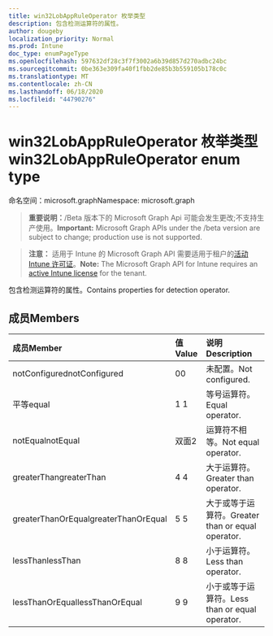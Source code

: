 ```yaml
---
title: win32LobAppRuleOperator 枚举类型
description: 包含检测运算符的属性。
author: dougeby
localization_priority: Normal
ms.prod: Intune
doc_type: enumPageType
ms.openlocfilehash: 597632df28c3f7f3002a6b39d857d270adbc24bc
ms.sourcegitcommit: 0be363e309fa40f1fbb2de85b3b559105b178c0c
ms.translationtype: MT
ms.contentlocale: zh-CN
ms.lasthandoff: 06/18/2020
ms.locfileid: "44790276"
---
```

# <a name="win32lobappruleoperator-enum-type"></a><span data-ttu-id="c9d26-103">win32LobAppRuleOperator 枚举类型</span><span class="sxs-lookup"><span data-stu-id="c9d26-103">win32LobAppRuleOperator enum type</span></span>

<span data-ttu-id="c9d26-104">命名空间：microsoft.graph</span><span class="sxs-lookup"><span data-stu-id="c9d26-104">Namespace: microsoft.graph</span></span>

> <span data-ttu-id="c9d26-105">**重要说明：**/Beta 版本下的 Microsoft Graph Api 可能会发生更改;不支持生产使用。</span><span class="sxs-lookup"><span data-stu-id="c9d26-105">**Important:** Microsoft Graph APIs under the /beta version are subject to change; production use is not supported.</span></span>

> <span data-ttu-id="c9d26-106">**注意：** 适用于 Intune 的 Microsoft Graph API 需要适用于租户的[活动 Intune 许可证](https://go.microsoft.com/fwlink/?linkid=839381)。</span><span class="sxs-lookup"><span data-stu-id="c9d26-106">**Note:** The Microsoft Graph API for Intune requires an [active Intune license](https://go.microsoft.com/fwlink/?linkid=839381) for the tenant.</span></span>

<span data-ttu-id="c9d26-107">包含检测运算符的属性。</span><span class="sxs-lookup"><span data-stu-id="c9d26-107">Contains properties for detection operator.</span></span>

## <a name="members"></a><span data-ttu-id="c9d26-108">成员</span><span class="sxs-lookup"><span data-stu-id="c9d26-108">Members</span></span>
|<span data-ttu-id="c9d26-109">成员</span><span class="sxs-lookup"><span data-stu-id="c9d26-109">Member</span></span>|<span data-ttu-id="c9d26-110">值</span><span class="sxs-lookup"><span data-stu-id="c9d26-110">Value</span></span>|<span data-ttu-id="c9d26-111">说明</span><span class="sxs-lookup"><span data-stu-id="c9d26-111">Description</span></span>|
|:---|:---|:---|
|<span data-ttu-id="c9d26-112">notConfigured</span><span class="sxs-lookup"><span data-stu-id="c9d26-112">notConfigured</span></span>|<span data-ttu-id="c9d26-113">0</span><span class="sxs-lookup"><span data-stu-id="c9d26-113">0</span></span>|<span data-ttu-id="c9d26-114">未配置。</span><span class="sxs-lookup"><span data-stu-id="c9d26-114">Not configured.</span></span>|
|<span data-ttu-id="c9d26-115">平等</span><span class="sxs-lookup"><span data-stu-id="c9d26-115">equal</span></span>|<span data-ttu-id="c9d26-116">1 </span><span class="sxs-lookup"><span data-stu-id="c9d26-116">1</span></span>|<span data-ttu-id="c9d26-117">等号运算符。</span><span class="sxs-lookup"><span data-stu-id="c9d26-117">Equal operator.</span></span>|
|<span data-ttu-id="c9d26-118">notEqual</span><span class="sxs-lookup"><span data-stu-id="c9d26-118">notEqual</span></span>|<span data-ttu-id="c9d26-119">双面</span><span class="sxs-lookup"><span data-stu-id="c9d26-119">2</span></span>|<span data-ttu-id="c9d26-120">运算符不相等。</span><span class="sxs-lookup"><span data-stu-id="c9d26-120">Not equal operator.</span></span>|
|<span data-ttu-id="c9d26-121">greaterThan</span><span class="sxs-lookup"><span data-stu-id="c9d26-121">greaterThan</span></span>|<span data-ttu-id="c9d26-122">4 </span><span class="sxs-lookup"><span data-stu-id="c9d26-122">4</span></span>|<span data-ttu-id="c9d26-123">大于运算符。</span><span class="sxs-lookup"><span data-stu-id="c9d26-123">Greater than operator.</span></span>|
|<span data-ttu-id="c9d26-124">greaterThanOrEqual</span><span class="sxs-lookup"><span data-stu-id="c9d26-124">greaterThanOrEqual</span></span>|<span data-ttu-id="c9d26-125">5 </span><span class="sxs-lookup"><span data-stu-id="c9d26-125">5</span></span>|<span data-ttu-id="c9d26-126">大于或等于运算符。</span><span class="sxs-lookup"><span data-stu-id="c9d26-126">Greater than or equal operator.</span></span>|
|<span data-ttu-id="c9d26-127">lessThan</span><span class="sxs-lookup"><span data-stu-id="c9d26-127">lessThan</span></span>|<span data-ttu-id="c9d26-128">8 </span><span class="sxs-lookup"><span data-stu-id="c9d26-128">8</span></span>|<span data-ttu-id="c9d26-129">小于运算符。</span><span class="sxs-lookup"><span data-stu-id="c9d26-129">Less than operator.</span></span>|
|<span data-ttu-id="c9d26-130">lessThanOrEqual</span><span class="sxs-lookup"><span data-stu-id="c9d26-130">lessThanOrEqual</span></span>|<span data-ttu-id="c9d26-131">9 </span><span class="sxs-lookup"><span data-stu-id="c9d26-131">9</span></span>|<span data-ttu-id="c9d26-132">小于或等于运算符。</span><span class="sxs-lookup"><span data-stu-id="c9d26-132">Less than or equal operator.</span></span>|



